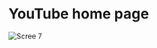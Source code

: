 # YouTube home page


![Scree 7](https://github.com/aishwaryaishu009/youtubehomepage/assets/145924163/a23d5598-cee7-45d2-9518-eba6d8191bd9)
